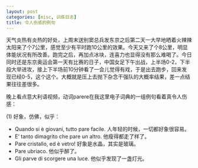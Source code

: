 ```yaml
---
layout: post
categories: [misc, 训练日志]
title: 令人伤感的例句
---
```


天气炎热有炎热的好处，上周末送别窦总兵发东京之后第二天一大早地晒着火辣辣太阳来了个7公里，感觉至少有平时跑10公里的效果。今天又来了个8公里，明显体能状况有所改善。跑完之后，再加点冰块，连喜力也显得没有那么难喝了。今日同时还是东京奥运会第一天有比赛的日子，中国女足下午出战，上半场0-2，下半段大举进攻，接上下半场前10分钟看了一会儿觉得有戏，于是出去跑步，回来发现已经0-5，这个这个。大概就是压上去抛下杂念干强队的大概率结果，差一点结果往往差很多。

晚上看点意大利语视频，动词parere在我这里电子词典的一组例句看着真令人伤感：

(1) 好象，仿佛，似乎：
- Quando si è giovani, tutto pare facile. 人年轻的时候，一切都好象很容易。
- E’ tanto dimagrito che pare un altro. 他瘦得都走了样了。
- Pare cristallo, ed è vetro! 好象是水晶，其实是玻璃。
- Pare ubriaco. 他似乎醉了。
- Gli parve di scorgere una luce. 他似乎发现了一盏灯光。
